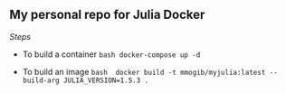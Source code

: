 ## My personal repo for Julia Docker

*Steps*

* To build a container ```bash docker-compose up -d ```

* To build an image ```bash  docker build -t mmogib/myjulia:latest --build-arg JULIA_VERSION=1.5.3 . ```

